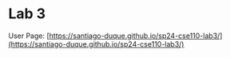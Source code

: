 # Lab 3  
User Page: [https://santiago-duque.github.io/sp24-cse110-lab3/](https://santiago-duque.github.io/sp24-cse110-lab3/)  
